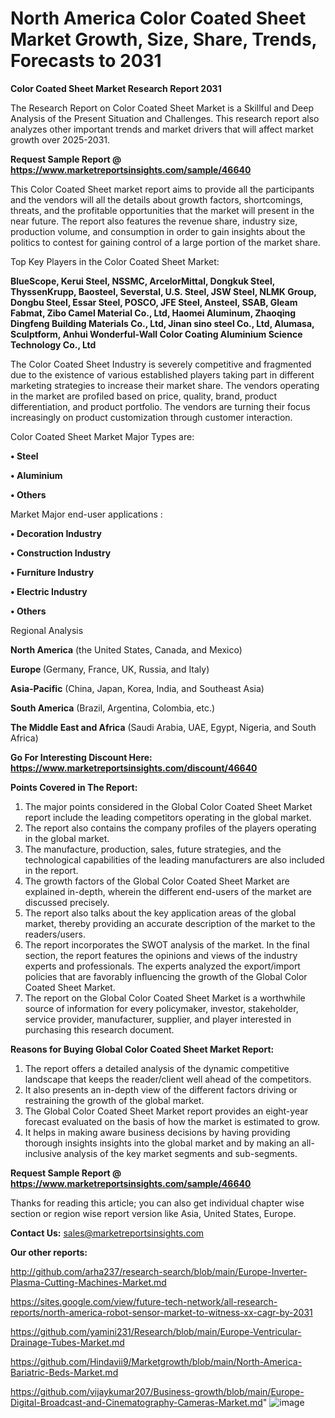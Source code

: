 # North America Color Coated Sheet Market Growth, Size, Share, Trends, Forecasts to 2031

<strong>Color Coated Sheet Market Research Report 2031</strong>

The Research Report on Color Coated Sheet Market is a Skillful and Deep Analysis of the Present Situation and Challenges. This research report also analyzes other important trends and market drivers that will affect market growth over 2025-2031.

<strong>Request Sample Report @ <a href=https://www.marketreportsinsights.com/sample/46640>https://www.marketreportsinsights.com/sample/46640</a></strong>

This Color Coated Sheet market report aims to provide all the participants and the vendors will all the details about growth factors, shortcomings, threats, and the profitable opportunities that the market will present in the near future. The report also features the revenue share, industry size, production volume, and consumption in order to gain insights about the politics to contest for gaining control of a large portion of the market share.

Top Key Players in the Color Coated Sheet Market:

<strong>BlueScope, Kerui Steel, NSSMC, ArcelorMittal, Dongkuk Steel, ThyssenKrupp, Baosteel, Severstal, U.S. Steel, JSW Steel, NLMK Group, Dongbu Steel, Essar Steel, POSCO, JFE Steel, Ansteel, SSAB, Gleam Fabmat, Zibo Camel Material Co., Ltd, Haomei Aluminum, Zhaoqing Dingfeng Building Materials Co., Ltd, Jinan sino steel Co., Ltd, Alumasa, Sculptform, Anhui Wonderful-Wall Color Coating Aluminium Science Technology Co., Ltd</strong>

The Color Coated Sheet Industry is severely competitive and fragmented due to the existence of various established players taking part in different marketing strategies to increase their market share. The vendors operating in the market are profiled based on price, quality, brand, product differentiation, and product portfolio. The vendors are turning their focus increasingly on product customization through customer interaction.

Color Coated Sheet Market Major Types are:

<strong>•  Steel

•  Aluminium

•  Others</strong>

Market Major end-user applications :

<strong>•  Decoration Industry

•  Construction Industry

•  Furniture Industry

•  Electric Industry

•  Others</strong>

Regional Analysis

</u><strong><b>North America</b></strong> (the United States, Canada, and Mexico)

<strong><b>Europe </b></strong>(Germany, France, UK, Russia, and Italy)

<strong><b>Asia-Pacific</b></strong> (China, Japan, Korea, India, and Southeast Asia)

<strong><b>South America</b></strong> (Brazil, Argentina, Colombia, etc.)

<strong><b>The Middle East and Africa</b></strong> (Saudi Arabia, UAE, Egypt, Nigeria, and South Africa)

<strong>Go For Interesting Discount Here: <a href=https://www.marketreportsinsights.com/discount/46640>https://www.marketreportsinsights.com/discount/46640</a></strong>

<strong>Points Covered in The Report:</strong>
<ol>
  <li>The major points considered in the Global Color Coated Sheet Market report include the leading competitors operating in the global market.</li>
  <li>The report also contains the company profiles of the players operating in the global market.</li>
  <li>The manufacture, production, sales, future strategies, and the technological capabilities of the leading manufacturers are also included in the report.</li>
  <li>The growth factors of the Global Color Coated Sheet Market are explained in-depth, wherein the different end-users of the market are discussed precisely.</li>
  <li>The report also talks about the key application areas of the global market, thereby providing an accurate description of the market to the readers/users.</li>
  <li>The report incorporates the SWOT analysis of the market. In the final section, the report features the opinions and views of the industry experts and professionals. The experts analyzed the export/import policies that are favorably influencing the growth of the Global Color Coated Sheet Market.</li>
  <li>The report on the Global Color Coated Sheet Market is a worthwhile source of information for every policymaker, investor, stakeholder, service provider, manufacturer, supplier, and player interested in purchasing this research document.</li>
</ol>
<strong>Reasons for Buying Global Color Coated Sheet Market Report:</strong>

<ol>
  <li>The report offers a detailed analysis of the dynamic competitive landscape that keeps the reader/client well ahead of the competitors.</li>
  <li>It also presents an in-depth view of the different factors driving or restraining the growth of the global market.</li>
  <li>The Global Color Coated Sheet Market report provides an eight-year forecast evaluated on the basis of how the market is estimated to grow.</li>
  <li>It helps in making aware business decisions by having providing thorough insights insights into the global market and by making an all-inclusive analysis of the key market segments and sub-segments.</li>
</ol>
<strong>Request Sample Report @ <a href=https://www.marketreportsinsights.com/sample/46640>https://www.marketreportsinsights.com/sample/46640</a></strong>


Thanks for reading this article; you can also get individual chapter wise section or region wise report version like Asia, United States, Europe.

<strong>Contact Us:</strong>
sales@marketreportsinsights.com

<strong>Our other reports:</strong>

<a href=http://github.com/arha237/research-search/blob/main/Europe-Inverter-Plasma-Cutting-Machines-Market.md>http://github.com/arha237/research-search/blob/main/Europe-Inverter-Plasma-Cutting-Machines-Market.md</a>

<a href=https://sites.google.com/view/future-tech-network/all-research-reports/north-america-robot-sensor-market-to-witness-xx-cagr-by-2031>https://sites.google.com/view/future-tech-network/all-research-reports/north-america-robot-sensor-market-to-witness-xx-cagr-by-2031</a>

<a href=https://github.com/yamini231/Research/blob/main/Europe-Ventricular-Drainage-Tubes-Market.md>https://github.com/yamini231/Research/blob/main/Europe-Ventricular-Drainage-Tubes-Market.md</a>

<a href=https://github.com/Hindavii9/Marketgrowth/blob/main/North-America-Bariatric-Beds-Market.md>https://github.com/Hindavii9/Marketgrowth/blob/main/North-America-Bariatric-Beds-Market.md</a>

<a href=https://github.com/vijaykumar207/Business-growth/blob/main/Europe-Digital-Broadcast-and-Cinematography-Cameras-Market.md>https://github.com/vijaykumar207/Business-growth/blob/main/Europe-Digital-Broadcast-and-Cinematography-Cameras-Market.md</a>"
![image](https://github.com/user-attachments/assets/68ff1c3a-6339-4e2e-ab3c-8633360a4318)
